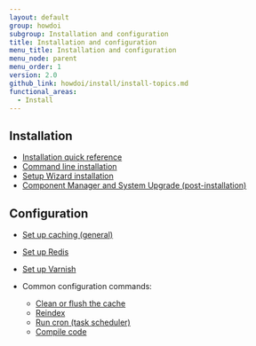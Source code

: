 ```yaml
---
layout: default
group: howdoi
subgroup: Installation and configuration
title: Installation and configuration
menu_title: Installation and configuration
menu_node: parent
menu_order: 1
version: 2.0
github_link: howdoi/install/install-topics.md
functional_areas:
  - Install
---
```


## Installation
*	<a href="{{page.baseurl}}install-gde/install-quick-ref.html">Installation quick reference</a>
*	<a href="{{page.baseurl}}install-gde/install/cli/install-cli.html">Command line installation</a>
*	<a href="{{page.baseurl}}install-gde/install/web/install-web.html">Setup Wizard installation</a>
*	<a href="{{page.baseurl}}comp-mgr/bk-compman-upgrade-guide.html">Component Manager and System Upgrade (post-installation)</a>

## Configuration
*	<a href="{{page.baseurl}}config-guide/cache/caching.html">Set up caching (general)</a>
*	<a href="{{page.baseurl}}config-guide/redis/config-redis.html">Set up Redis</a>
*	<a href="{{page.baseurl}}config-guide/varnish/config-varnish.html">Set up Varnish</a>
*	Common configuration commands:

	*	<a href="{{page.baseurl}}config-guide/cli/config-cli-subcommands-cache.html">Clean or flush the cache</a>
	*	<a href="{{page.baseurl}}config-guide/cli/config-cli-subcommands-index.html">Reindex</a>
	*	<a href="{{page.baseurl}}config-guide/cli/config-cli-subcommands-cron.html">Run cron (task scheduler)</a>
	*	<a href="{{page.baseurl}}config-guide/cli/config-cli-subcommands-compiler.html">Compile code</a>

